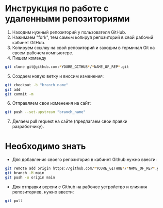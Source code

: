 # Инструкция по работе с удаленными репозиториями

1. Находим нужный репозиторий у пользователя GitHub.
2. Нажимаем "fork", тем самым копируя репозиторий в свой рабочий кабинет GitHub.
3. Копируем ссылку на свой репозиторий и заходим в терминал Git на своем рабочем компьютере.
4. Пишем команду 
```sh
git clone git@github.com:*YOURE_GITHUB*/*NAME_OF_REP*.git
```
5. Создаем новую ветку и вносим изменения:
```sh
git checkout -b "branch_name"
git add
git commit -m
```
6. Отправляем свои изменения на сайт:
```sh
git push --set-upstream "branch_name"
```
7. Делаем pull request на сайте (предлагаем свои правки разработчику).

# Необходимо знать

* Для добавления своего репозитория в кабинет Github нужно ввести:
```sh
git remote add origin https://github.com/*YOURE_GITHUB*/*NAME_OF_REP*.git
git branch -M main
git push -u origin main
```
* Для отправки версии с Github на рабочее устройство и слияния репозиториев, нужно ввести:
```sh
git pull
```

